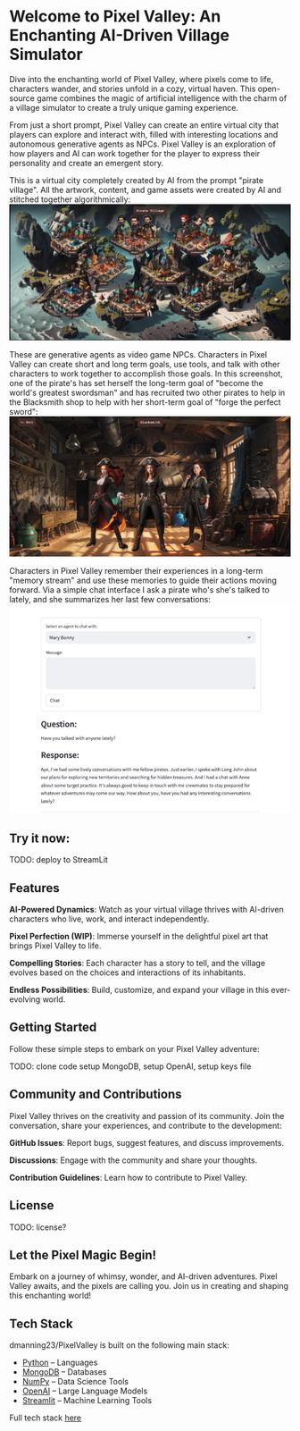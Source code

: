 # Welcome to Pixel Valley: An Enchanting AI-Driven Village Simulator

Dive into the enchanting world of Pixel Valley, where pixels come to life, characters wander, and stories unfold in a cozy, virtual haven. This open-source game combines the magic of artificial intelligence with the charm of a village simulator to create a truly unique gaming experience.

From just a short prompt, Pixel Valley can create an entire virtual city that players can explore and interact with, filled with interesting locations and autonomous generative agents as NPCs. Pixel Valley is an exploration of how players and AI can work together for the player to express their personality and create an emergent story.

This is a virtual city completely created by AI from the prompt "pirate village". All the artwork, content, and game assets were created by AI and stitched together algorithmically:
![Overworld](./Screenshot.png?raw=true "Overworld")

These are generative agents as video game NPCs. Characters in Pixel Valley can create short and long term goals, use tools, and talk with other characters to work together to accomplish those goals. In this screenshot, one of the pirate's has set herself the long-term goal of "become the world's greatest swordsman" and has recruited two other pirates to help in the Blacksmith shop to help with her short-term goal of "forge the perfect sword":
![Building Interior](./Screenshot2.png?raw=true "Building Interior")

Characters in Pixel Valley remember their experiences in a long-term "memory stream" and use these memories to guide their actions moving forward. Via a simple chat interface I ask a pirate who's she's talked to lately, and she summarizes her last few conversations:
![Building Interior](./Screenshot3.png?raw=true "Chat")

## Try it now:

TODO: deploy to StreamLit

## Features
<b>AI-Powered Dynamics</b>: Watch as your virtual village thrives with AI-driven characters who live, work, and interact independently.

<b>Pixel Perfection (WIP)</b>: Immerse yourself in the delightful pixel art that brings Pixel Valley to life.

<b>Compelling Stories</b>: Each character has a story to tell, and the village evolves based on the choices and interactions of its inhabitants.

<b>Endless Possibilities</b>: Build, customize, and expand your village in this ever-evolving world.

## Getting Started
Follow these simple steps to embark on your Pixel Valley adventure:

TODO: clone code setup MongoDB, setup OpenAI, setup keys file

## Community and Contributions
Pixel Valley thrives on the creativity and passion of its community. Join the conversation, share your experiences, and contribute to the development:

<b>GitHub Issues</b>: Report bugs, suggest features, and discuss improvements.

<b>Discussions</b>: Engage with the community and share your thoughts.

<b>Contribution Guidelines</b>: Learn how to contribute to Pixel Valley.

## License

TODO: license?

## Let the Pixel Magic Begin!
Embark on a journey of whimsy, wonder, and AI-driven adventures. Pixel Valley awaits, and the pixels are calling you. Join us in creating and shaping this enchanting world!

## Tech Stack
dmanning23/PixelValley is built on the following main stack:

- [Python](https://www.python.org) – Languages
- [MongoDB](http://www.mongodb.com/) – Databases
- [NumPy](http://www.numpy.org/) – Data Science Tools
- [OpenAI](https://openai.com/) – Large Language Models
- [Streamlit](https://streamlit.io) – Machine Learning Tools

Full tech stack [here](/techstack.md)
